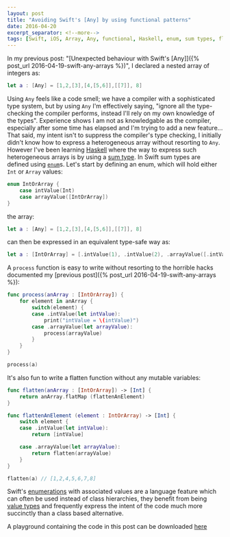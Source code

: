 ```yaml
---
layout: post
title: "Avoiding Swift's [Any] by using functional patterns"
date: 2016-04-20
excerpt_separator: <!--more-->
tags: [Swift, iOS, Array, Any, functional, Haskell, enum, sum types, flatten]
---
```

In my previous post: "[Unexpected behaviour with Swift's [Any]]({% post_url 2016-04-19-swift-any-arrays %})", I declared a nested array of integers as:

```swift
let a : [Any] = [1,2,[3],[4,[5,6]],[[7]], 8]
```

Using `Any` feels like a code smell; we have a compiler with a sophisticated type system, but by using `Any` I'm effectively saying, "ignore all the type-checking the compiler performs, instead I'll rely on my own knowledge of the types". Experience shows I am not as knowledgable as the compiler, especially after some time has elapsed and I'm trying to add a new feature... <!--more-->That said, my intent isn't to suppress the compiler's type checking, I initially didn't know how to express a heterogeneous array without resorting to `Any`. However I've been learning [Haskell](https://www.haskell.org) where the way to express such heterogeneous arrays is by using a [sum type](https://en.wikipedia.org/wiki/Tagged_union). In Swift sum types are defined using [`enum`](https://developer.apple.com/library/ios/documentation/Swift/Conceptual/Swift_Programming_Language/Enumerations.html)s. Let's start by defining an enum, which will hold either `Int` or `Array` values:

```swift
enum IntOrArray {
    case intValue(Int)
    case arrayValue([IntOrArray])
}
```

the array:

```swift
let a : [Any] = [1,2,[3],[4,[5,6]],[[7]], 8]
```

can then be expressed in an equivalent type-safe way as:

```swift
let a : [IntOrArray] = [.intValue(1), .intValue(2), .arrayValue([.intValue(4), .arrayValue([.intValue(5), .intValue(6)])]), .arrayValue([.arrayValue([.intValue(7)])]), .intValue(8)]
```

A `process` function is easy to write without resorting to the horrible hacks documented my [previous post]({% post_url 2016-04-19-swift-any-arrays %}):

```swift
func process(anArray : [IntOrArray]) {
    for element in anArray {
        switch(element) {
        case .intValue(let intValue):
            print("intValue = \(intValue)")
        case .arrayValue(let arrayValue):
            process(arrayValue)
        }
    }
}

process(a)
```

It's also fun to write a flatten function without any mutable variables:

```swift
func flatten(anArray : [IntOrArray]) -> [Int] {
    return anArray.flatMap (flattenAnElement)
}

func flattenAnElement (element : IntOrArray) -> [Int] {
    switch element {
    case .intValue(let intValue):
        return [intValue]

    case .arrayValue(let arrayValue):
        return flatten(arrayValue)
    }
}

flatten(a) // [1,2,4,5,6,7,8]
```

Swift's [enumerations](https://developer.apple.com/library/ios/documentation/Swift/Conceptual/Swift_Programming_Language/Enumerations.html) with associated values are a language feature which can often be used instead of class hierarchies, they benefit from being [value types](https://en.wikipedia.org/wiki/Value_type) and frequently express the intent of the code much more succinctly than a class based alternative.

A playground containing the code in this post can be downloaded [here](/files/blog/2016-04-20-avoiding-any-arrays/[IntOrArray].playground.zip)
